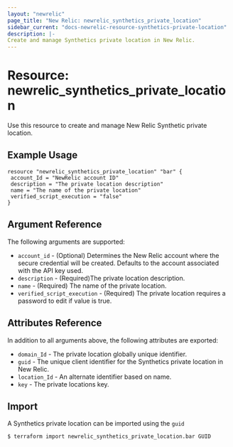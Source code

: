 ```yaml
---
layout: "newrelic"
page_title: "New Relic: newrelic_synthetics_private_location"
sidebar_current: "docs-newrelic-resource-synthetics-private-location"
description: |-
Create and manage Synthetics private location in New Relic.
---
```


# Resource: newrelic\_synthetics\_private\_location

Use this resource to create and manage New Relic Synthetic private location.

## Example Usage

```hcl
resource "newrelic_synthetics_private_location" "bar" {
 account_Id = "NewRelic account ID"
 description = "The private location description"
 name = "The name of the private location"
 verified_script_execution = "false"
}
```

## Argument Reference

The following arguments are supported:

* `account_id` - (Optional) Determines the New Relic account where the secure credential will be created. Defaults to the account associated with the API key used.
* `description` - (Required)The private location description.
* `name` - (Required) The name of the private location.
* `verified_script_execution` - (Required) The private location requires a password to edit if value is true.

## Attributes Reference

In addition to all arguments above, the following attributes are exported:

* `domain_Id` - The private location globally unique identifier.
* `guid` - The unique client identifier for the Synthetics private location in New Relic.
* `location_Id` - An alternate identifier based on name.
* `key` - The private locations key.

## Import

A Synthetics private location can be imported using the `guid`

```
$ terraform import newrelic_synthetics_private_location.bar GUID
```